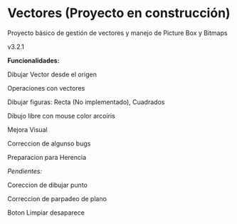 # Vectores (Proyecto en construcción)
Proyecto básico de gestión de vectores y manejo de Picture Box y Bitmaps

v3.2.1

**Funcionalidades:**

Dibujar Vector desde el origen

Operaciones con vectores

Dibujar figuras: Recta (No implementado), Cuadrados

Dibujo libre con mouse color arcoíris

Mejora Visual

Correccion de algunso bugs

Preparacion para Herencia


_Pendientes:_

Coreccion de dibujar punto

Correccion de parpadeo de plano

Boton Limpiar desaparece